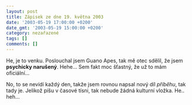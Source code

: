 ```yaml
---
layout: post
title: Zápisek ze dne 19. května 2003
date: '2003-05-19 17:00:00 +0200'
date_gmt: '2003-05-19 15:00:00 +0200'
category: nezařazené
tags: []
comments: []
---
```

<p>He, je to venku. Poslouchal jsem Guano Apes,
tak mě otec sdělil, že jsem <span style="font-weight:bold">psychicky narušený</span>.
Hehe... Sem fakt moc šťastný, že už to mám oficiální...</p>
<p>No, to se nevidí každý den, takže jsem
rovnou napsal nový díl <i title="tady býval odkaz na soubor 'serial3.htm'">příběhu</i>, tak tady je.
Jelikož píšu v časové tísni, tak nebude žádná kulturní vložka. He.. heh...</p>

